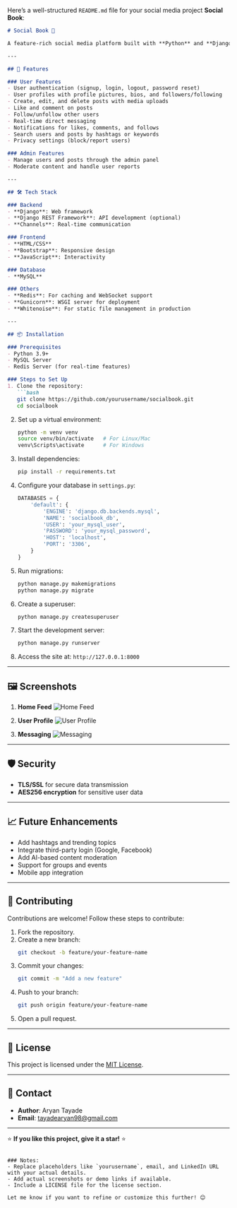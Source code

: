 Here’s a well-structured `README.md` file for your social media project **Social Book**:

```markdown
# Social Book 📖

A feature-rich social media platform built with **Python** and **Django**, designed for users to connect, share, and communicate in real time. Social Book provides a seamless and interactive experience with features like posts, likes, comments, direct messaging, and more.

---

## 🚀 Features

### User Features
- User authentication (signup, login, logout, password reset)
- User profiles with profile pictures, bios, and followers/following
- Create, edit, and delete posts with media uploads
- Like and comment on posts
- Follow/unfollow other users
- Real-time direct messaging
- Notifications for likes, comments, and follows
- Search users and posts by hashtags or keywords
- Privacy settings (block/report users)

### Admin Features
- Manage users and posts through the admin panel
- Moderate content and handle user reports

---

## 🛠️ Tech Stack

### Backend
- **Django**: Web framework
- **Django REST Framework**: API development (optional)
- **Channels**: Real-time communication

### Frontend
- **HTML/CSS**
- **Bootstrap**: Responsive design
- **JavaScript**: Interactivity

### Database
- **MySQL**

### Others
- **Redis**: For caching and WebSocket support
- **Gunicorn**: WSGI server for deployment
- **Whitenoise**: For static file management in production

---

## 📦 Installation

### Prerequisites
- Python 3.9+
- MySQL Server
- Redis Server (for real-time features)

### Steps to Set Up
1. Clone the repository:
   ```bash
   git clone https://github.com/yourusername/socialbook.git
   cd socialbook
   ```

2. Set up a virtual environment:
   ```bash
   python -m venv venv
   source venv/bin/activate   # For Linux/Mac
   venv\Scripts\activate      # For Windows
   ```

3. Install dependencies:
   ```bash
   pip install -r requirements.txt
   ```

4. Configure your database in `settings.py`:
   ```python
   DATABASES = {
       'default': {
           'ENGINE': 'django.db.backends.mysql',
           'NAME': 'socialbook_db',
           'USER': 'your_mysql_user',
           'PASSWORD': 'your_mysql_password',
           'HOST': 'localhost',
           'PORT': '3306',
       }
   }
   ```

5. Run migrations:
   ```bash
   python manage.py makemigrations
   python manage.py migrate
   ```

6. Create a superuser:
   ```bash
   python manage.py createsuperuser
   ```

7. Start the development server:
   ```bash
   python manage.py runserver
   ```

8. Access the site at: `http://127.0.0.1:8000`

---

## 🖼️ Screenshots

1. **Home Feed**
   ![Home Feed](https://via.placeholder.com/600x300) <!-- Replace with actual screenshots -->

2. **User Profile**
   ![User Profile](https://via.placeholder.com/600x300)

3. **Messaging**
   ![Messaging](https://via.placeholder.com/600x300)

---

## 🛡️ Security

- **TLS/SSL** for secure data transmission
- **AES256 encryption** for sensitive user data

---

## 📈 Future Enhancements

- Add hashtags and trending topics
- Integrate third-party login (Google, Facebook)
- Add AI-based content moderation
- Support for groups and events
- Mobile app integration

---

## 🤝 Contributing

Contributions are welcome! Follow these steps to contribute:
1. Fork the repository.
2. Create a new branch:
   ```bash
   git checkout -b feature/your-feature-name
   ```
3. Commit your changes:
   ```bash
   git commit -m "Add a new feature"
   ```
4. Push to your branch:
   ```bash
   git push origin feature/your-feature-name
   ```
5. Open a pull request.

---

## 📜 License

This project is licensed under the [MIT License](LICENSE).

---

## 💬 Contact

- **Author**: Aryan Tayade  
- **Email**: [tayadearyan98@gmail.com](mailto:tayadearyan98@gmail.com)  


---

⭐ **If you like this project, give it a star!** ⭐
```

### Notes:
- Replace placeholders like `yourusername`, email, and LinkedIn URL with your actual details.
- Add actual screenshots or demo links if available.
- Include a LICENSE file for the license section. 

Let me know if you want to refine or customize this further! 😊
